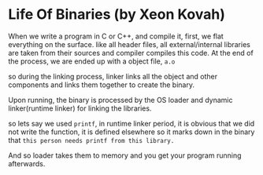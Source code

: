 # Life Of Binaries (by Xeon Kovah)

When we write a program in C or C++, and compile it, first, we flat everything on the surface. like all header files, all external/internal libraries are taken from their sources and compiler compiles this code. At the end of the process, we are ended up with a object file, `a.o` 

so during the linking process, linker links all the object and other components and links them together to create the binary.

Upon running, the binary is processed by the OS loader and dynamic linker(runtime linker) for linking the libraries.

so lets say we used `printf`, in runtime linker period, it is obvious that we did not write the function, it is defined elsewhere so it marks down in the binary that `this person needs printf from this library.`

And so loader takes them to memory and you get your program running afterwards.

